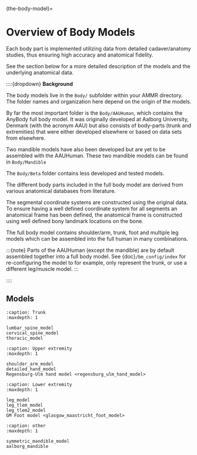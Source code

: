 (the-body-model)=

# Overview of Body Models

Each body part is implemented utilizing data from detailed cadaver/anatomy
studies, thus ensuring high accuracy and anatomical fidelity.

See the section below for a more detailed description of the models and the underlying anatomical data.

::::{dropdown} **Background**

The body models live in the `Body/` subfolder within your AMMR directory. The folder names and organization here depend on
the origin of the models.

By far the most important folder is the `Body/AAUHuman`, which
contains the AnyBody full body model. It was originally developed at Aalborg
University, Denmark (with the acronym AAU) but also consists of body-parts (trunk
and extremities) that were either developed elsewhere or based on data sets
from elsewhere.

Two mandible models have also been developed but are yet to be assembled with
the AAUHuman. These two mandible models can be found in `Body/Mandible`

The `Body/Beta` folder contains less developed and tested models.

The different body parts included in the full body model are derived from
various anatomical databases from literature.

The segmental coordinate systems are constructed using the original data. To ensure having a well defined coordinate system for all segments an anatomical frame has been defined, the anatomical frame is constructed using well defined bony landmark locations on the bone.

The full body model
contains shoulder/arm, trunk, foot and multiple leg models
which can be assembled into the full human in many combinations.

:::{note}
Parts of the AAUHuman (except the
mandible) are by default assembled together into a full body model.
See {doc}`/bm_config/index` for re-configuring the model to for example, only represent the trunk, or use a different leg/muscle model.
:::

::::
## Models

```{toctree}
:caption: Trunk
:maxdepth: 1

lumbar_spine_model
cervical_spine_model
thoracic_model
```

```{toctree}
:caption: Upper extremity
:maxdepth: 1

shoulder_arm_model
detailed_hand_model
Regensburg-Ulm hand model <regensburg_ulm_hand_model>
```

```{toctree}
:caption: Lower extremity
:maxdepth: 1

leg_model
leg_tlem_model
leg_tlem2_model
GM Foot model <glasgow_maastricht_foot_model>
```

```{toctree}
:caption: other
:maxdepth: 1

symmetric_mandible_model
aalborg_mandible
```
